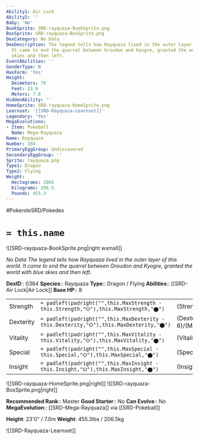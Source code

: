```yaml
---
Ability1: Air Lock
Ability2: ''
Baby: 'No'
BookSprite: SRD-rayquaza-BookSprite.png
BoxSprite: SRD-rayquaza-BoxSprite.png
DexCategory: No Data
DexDescription: The legend tells how Rayquaza lived in the outer layer of this world.
  It came to end the quarrel between Groudon and Kyogre, granted the world with blue
  skies and then left.
EventAbilities: ''
GenderType: N
HasForm: 'Yes'
Height:
  Deimeters: 70
  Feet: 23.0
  Meters: 7.0
HiddenAbility: ''
HomeSprite: SRD-rayquaza-HomeSprite.png
Learnset: '[[SRD-Rayquaza-Learnset]]'
Legendary: 'Yes'
MegaEvolutions:
- Item: Pokeball
  Name: Mega-Rayquaza
Name: Rayquaza
Number: 384
PrimaryEggGroup: Undiscovered
SecondaryEggGroup: ''
Sprite: rayquaza.png
Type1: Dragon
Type2: Flying
Weight:
  Hectograms: 2065
  Kilograms: 206.5
  Pounds: 455.3
---
```


#PokeroleSRD/Pokedex

# `= this.name`

![[SRD-rayquaza-BookSprite.png|right wsmall]]

*No Data*
*The legend tells how Rayquaza lived in the outer layer of this world. It came to end the quarrel between Groudon and Kyogre, granted the world with blue skies and then left.*

**DexID**:: 0384
**Species**:: Rayquaza
**Type**:: Dragon / Flying
**Abilities**:: [[SRD-Air Lock|Air Lock]]
**Base HP**:: 8

|           |                                                                                        |                                          |
| --------- | -------------------------------------------------------------------------------------- | ---------------------------------------- |
| Strength  | `= padleft(padright("",this.MaxStrength - this.Strength,"⭘"),this.MaxStrength,"⬤")`    | (Strength::8)/(MaxStrength::8)   |
| Dexterity | `= padleft(padright("",this.MaxDexterity - this.Dexterity,"⭘"),this.MaxDexterity,"⬤")` | (Dexterity:: 6)/(MaxDexterity::6) |
| Vitality  | `= padleft(padright("",this.MaxVitality - this.Vitality,"⭘"),this.MaxVitality,"⬤")`    | (Vitality::5)/(MaxVitality::5)   |
| Special   | `= padleft(padright("",this.MaxSpecial - this.Special,"⭘"),this.MaxSpecial,"⬤")`       | (Special::8)/(MaxSpecial::8)     |
| Insight   | `= padleft(padright("",this.MaxInsight - this.Insight,"⭘"),this.MaxInsight,"⬤")`       | (Insight::5)/(MaxInsight::5)     |

![[SRD-rayquaza-HomeSprite.png|right]]
![[SRD-rayquaza-BoxSprite.png|right]]

**Recommended Rank**:: Master
**Good Starter**:: No
**Can Evolve**:: No
**MegaEvolution**:: [[SRD-Mega-Rayquaza]]
via [[SRD-Pokeball]]

**Height**: 23'0" / 7.0m
**Weight**: 455.3lbs / 206.5kg

![[SRD-Rayquaza-Learnset]]